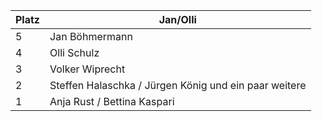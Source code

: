Platz | Jan/Olli
------ | ------
5      |Jan Böhmermann|
4      |Olli Schulz| 
3      |Volker Wiprecht| 
2      |Steffen Halaschka / Jürgen König und ein paar weitere| 
1      |Anja Rust / Bettina Kaspari| 

